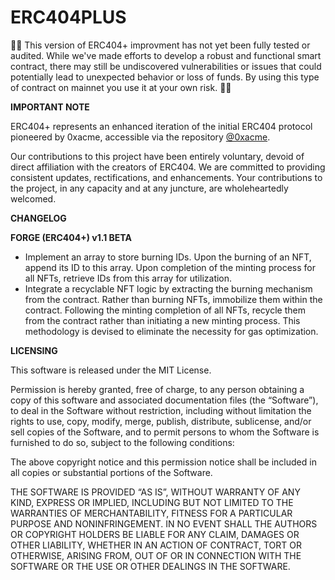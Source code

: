 # ERC404PLUS
🚨🚨 This version of ERC404+ improvment has not yet been fully tested or audited. While we've made efforts to develop a robust and functional smart contract, there may still be undiscovered vulnerabilities or issues that could potentially lead to unexpected behavior or loss of funds. By using this type of contract on mainnet you use it at your own risk. 🚨🚨

**IMPORTANT NOTE**

ERC404+ represents an enhanced iteration of the initial ERC404 protocol pioneered by 0xacme, accessible via the repository [@0xacme](https://github.com/0xacme/ERC404). 

Our contributions to this project have been entirely voluntary, devoid of direct affiliation with the creators of ERC404. We are committed to providing consistent updates, rectifications, and enhancements. Your contributions to the project, in any capacity and at any juncture, are wholeheartedly welcomed.

**CHANGELOG**

**FORGE (ERC404+) v1.1 BETA**
- Implement an array to store burning IDs. Upon the burning of an NFT, append its ID to this array. Upon completion of the minting process for all NFTs, retrieve IDs from this array for utilization.
- Integrate a recyclable NFT logic by extracting the burning mechanism from the contract. Rather than burning NFTs, immobilize them within the contract. Following the minting completion of all NFTs, recycle them from the contract rather than initiating a new minting process. This methodology is devised to eliminate the necessity for gas optimization.

**LICENSING**

This software is released under the MIT License.

Permission is hereby granted, free of charge, to any person obtaining a copy of this software and associated documentation files (the “Software”), to deal in the Software without restriction, including without limitation the rights to use, copy, modify, merge, publish, distribute, sublicense, and/or sell copies of the Software, and to permit persons to whom the Software is furnished to do so, subject to the following conditions:

The above copyright notice and this permission notice shall be included in all copies or substantial portions of the Software.

THE SOFTWARE IS PROVIDED “AS IS”, WITHOUT WARRANTY OF ANY KIND, EXPRESS OR IMPLIED, INCLUDING BUT NOT LIMITED TO THE WARRANTIES OF MERCHANTABILITY, FITNESS FOR A PARTICULAR PURPOSE AND NONINFRINGEMENT. IN NO EVENT SHALL THE AUTHORS OR COPYRIGHT HOLDERS BE LIABLE FOR ANY CLAIM, DAMAGES OR OTHER LIABILITY, WHETHER IN AN ACTION OF CONTRACT, TORT OR OTHERWISE, ARISING FROM, OUT OF OR IN CONNECTION WITH THE SOFTWARE OR THE USE OR OTHER DEALINGS IN THE SOFTWARE.
